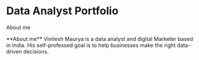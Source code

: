# Data Analyst Portfolio

<dl>
  <dt>About me</dt>
</dl>
  **About me**
  Vimlesh Maurya is a data analyst and digital Marketer based in India. His self-professed goal is to help businesses make the right data-driven decisions.

[^1]: My reference.
[^2]: Every new line should be prefixed with 2 spaces.  
